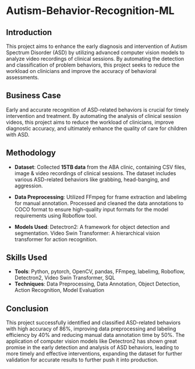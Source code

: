 # Autism-Behavior-Recognition-ML

## Introduction
This project aims to enhance the early diagnosis and intervention of Autism Spectrum Disorder (ASD) by utilizing advanced computer vision models to analyze video recordings of clinical sessions. By automating the detection and classification of problem behaviors, this project seeks to reduce the workload on clinicians and improve the accuracy of behavioral assessments.

## Business Case
Early and accurate recognition of ASD-related behaviors is crucial for timely intervention and treatment. By automating the analysis of clinical session videos, this project aims to reduce the workload of clinicians, improve diagnostic accuracy, and ultimately enhance the quality of care for children with ASD.

## Methodology
- **Dataset**: Collected **15TB data** from the ABA clinic, containing CSV files, image & video recordings of clinical sessions. The dataset includes various ASD-related behaviors like grabbing, head-banging, and aggression.
- **Data Preprocessing**: Utilized FFmpeg for frame extraction and labelimg for manual annotation. Processed and cleaned the data annotations to COCO format to ensure high-quality input formats for the model requirements using Roboflow tool.

- **Models Used**:
Detectron2: A framework for object detection and segmentation.
Video Swin Transformer: A hierarchical vision transformer for action recognition.

## Skills Used
- **Tools**: Python, pytorch, OpenCV, pandas, FFmpeg, labelimg, Roboflow, Detectron2, Video Swin Transformer, SQL
- **Techniques**: Data Preprocessing, Data Annotation, Object Detection, Action Recognition, Model Evaluation

## Conclusion
This project successfully identified and classified ASD-related behaviors with high accuracy of 86%, improving data preprocessing and labeling efficiency by 40% and reducing manual data annotation time by 50%. The application of computer vision models like Detectron2 has shown great promise in the early detection and analysis of ASD behaviors, leading to more timely and effective interventions, expanding the dataset for further validation for accurate results to further push it into production.
